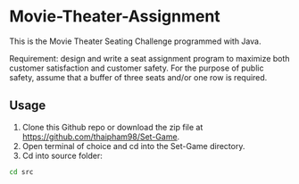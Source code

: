 ﻿# Movie-Theater-Assignment

This is the Movie Theater Seating Challenge programmed with Java.

Requirement: design and write a seat assignment program to maximize both customer satisfaction and customer safety. For the purpose of public safety, assume that a buffer of three seats and/or one row is required.

## Usage

1. Clone this Github repo or download the zip file at https://github.com/thaipham98/Set-Game.
2. Open terminal of choice and cd into the Set-Game directory.
3. Cd into source folder:

```bash
cd src
```
